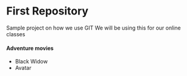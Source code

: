# First Repository

Sample project on how we use GIT
We will be using this for our online classes

#### Adventure movies
- Black Widow
- Avatar